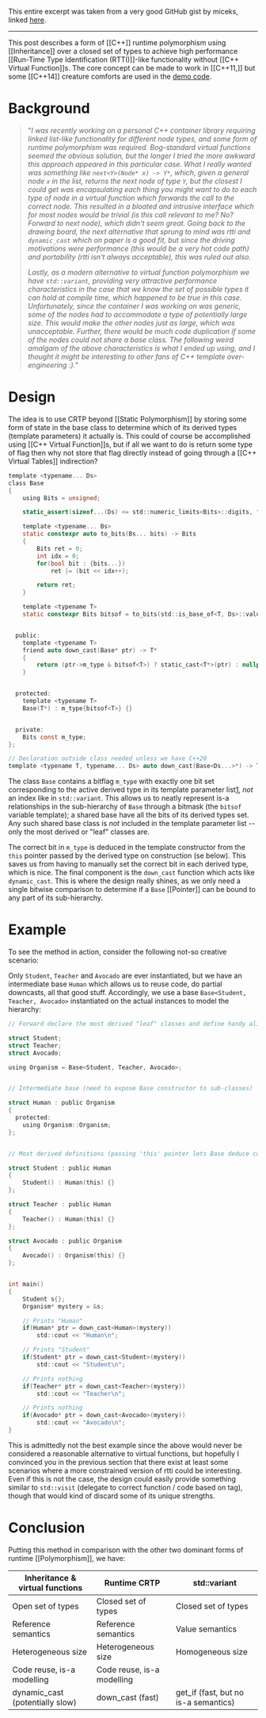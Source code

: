 This entire excerpt was taken from a very good GitHub gist by miceks, linked [here](https://gist.github.com/miceks/b75715044ecfeb5fd4ca2d7c7f975e36).

---

This post describes a form of [[C++]] runtime polymorphism using [[Inheritance]] over a closed set of types to achieve high performance [[Run-Time Type Identification (RTTI)]]-like functionality without [[C++ Virtual Function]]s. The core concept can be made to work in [[C++11,]] but some [[C++14]] creature comforts are used in the [demo code](https://godbolt.org/z/xexWz71nW).

# Background


>"*I was recently working on a personal C++ container library requiring linked list-like functionality for different node types, and some form of runtime polymorphism was required. Bog-standard virtual functions seemed the obvious solution, but the longer I tried the more awkward this approach appeared in this particular case. What I really wanted was something like `next<Y>(Node* x) -> Y*`, which, given a general node `x` in the list, returns the next node of type `Y`, but the closest I could get was encapsulating each thing you might want to do to each type of node in a virtual function which forwards the call to the correct node. This resulted in a bloated and intrusive interface which for most nodes would be trivial (is this call relevant to me? No? Forward to next node), which didn't seem great. Going back to the drawing board, the next alternative that sprung to mind was rtti and `dynamic_cast` which on paper is a good fit, but since the driving motivations were performance (this would be a very hot code path) and portability (rtti isn't always acceptable), this was ruled out also.*
>
>*Lastly, as a modern alternative to virtual function polymorphism we have `std::variant`, providing very attractive performance characteristics in the case that we know the set of possible types it can hold at compile time, which happened to be true in this case. Unfortunately, since the container I was working on was generic, some of the nodes had to accommodate a type of potentially large size. This would make the other nodes just as large, which was unacceptable. Further, there would be much code duplication if some of the nodes could not share a base class. The following weird amalgam of the above characteristics is what I ended up using, and I thought it might be interesting to other fans of C++ template over-engineering :).*"

# Design

The idea is to use CRTP beyond [[Static Polymorphism]] by storing some form of state in the base class to determine which of its derived types (template parameters) it actually is. This could of course be accomplished using [[C++ Virtual Function]]s, but if all we want to do is return some type of flag then why not store that flag directly instead of going through a [[C++ Virtual Tables]] indirection?

```c
template <typename... Ds>
class Base
{
    using Bits = unsigned;

    static_assert(sizeof...(Ds) <= std::numeric_limits<Bits>::digits, "Not enough bits");

    template <typename... Bs>
    static constexpr auto to_bits(Bs... bits) -> Bits
    {
        Bits ret = 0;
        int idx = 0;
        for(bool bit : {bits...})
            ret |= (bit << idx++);

        return ret;
    }

    template <typename T>
    static constexpr Bits bitsof = to_bits(std::is_base_of<T, Ds>::value...);


  public:
    template <typename T>
    friend auto down_cast(Base* ptr) -> T*
    {
        return (ptr->m_type & bitsof<T>) ? static_cast<T*>(ptr) : nullptr;
    }


  protected:
    template <typename T>
    Base(T*) : m_type{bitsof<T>} {}


  private:
    Bits const m_type;
};

// Declaration outside class needed unless we have C++20
template <typename T, typename... Ds> auto down_cast(Base<Ds...>*) -> T;
```

The class `Base` contains a bitflag `m_type` with exactly one bit set corresponding to the active derived type in its template parameter list[1](https://gist.github.com/miceks/b75715044ecfeb5fd4ca2d7c7f975e36#user-content-fn-1-ea9a840f629c4e553e8275fc9dfce1e2), _not_ an index like in `std::variant`. This allows us to neatly represent is-a relationships in the sub-hierarchy of `Base` through a bitmask (the `bitsof` variable template); a shared base have all the bits of its derived types set. Any such shared base class is _not_ included in the template parameter list -- only the most derived or "leaf" classes are.

The correct bit in `m_type` is deduced in the template constructor from the `this` pointer passed by the derived type on construction (se below). This saves us from having to manually set the correct bit in each derived type, which is nice. The final component is the `down_cast` function which acts like `dynamic_cast`. This is where the design really shines, as we only need a single bitwise comparison to determine if a `Base` [[Pointer]] can be bound to any part of its sub-hierarchy.

# Example

To see the method in action, consider the following not-so creative scenario:

Only `Student`, `Teacher` and `Avocado` are ever instantiated, but we have an intermediate base `Human` which allows us to reuse code, do partial downcasts, all that good stuff. Accordingly, we use a base `Base<Student, Teacher, Avocado>` instantiated on the actual instances to model the hierarchy:

```c
// Forward declare the most derived "leaf" classes and define handy alias

struct Student;
struct Teacher;
struct Avocado;

using Organism = Base<Student, Teacher, Avocado>;


// Intermediate base (need to expose Base constructor to sub-classes)

struct Human : public Organism
{
  protected:
    using Organism::Organism;
};


// Most derived definitions (passing 'this' pointer lets Base deduce correct bit)

struct Student : public Human 
{ 
    Student() : Human(this) {}
};

struct Teacher : public Human 
{ 
    Teacher() : Human(this) {}
};

struct Avocado : public Organism 
{ 
    Avocado() : Organism(this) {}
};


int main()
{
    Student s{};
    Organism* mystery = &s;

    // Prints "Human"
    if(Human* ptr = down_cast<Human>(mystery))
        std::cout << "Human\n";     

    // Prints "Student"
    if(Student* ptr = down_cast<Student>(mystery))
        std::cout << "Student\n";   

    // Prints nothing
    if(Teacher* ptr = down_cast<Teacher>(mystery))
        std::cout << "Teacher\n";

    // Prints nothing
    if(Avocado* ptr = down_cast<Avocado>(mystery))
        std::cout << "Avocado\n";
}
```

This is admittedly not the best example since the above would never be considered a reasonable alternative to virtual functions, but hopefully I convinced you in the previous section that there exist at least some scenarios where a more constrained version of rtti could be interesting. Even if this is not the case, the design could easily provide something similar to `std::visit` (delegate to correct function / code based on tag), though that would kind of discard some of its unique strengths.

# Conclusion

Putting this method in comparison with the other two dominant forms of runtime [[Polymorphism]], we have:

|Inheritance & virtual functions|Runtime CRTP|std::variant|
|---|---|---|
|Open set of types|Closed set of types|Closed set of types|
|Reference semantics|Reference semantics|Value semantics|
|Heterogeneous size|Heterogeneous size|Homogeneous size|
|Code reuse, is-a modelling|Code reuse, is-a modelling||
|dynamic_cast (potentially slow)|down_cast (fast)|get_if (fast, but no is-a semantics)|
